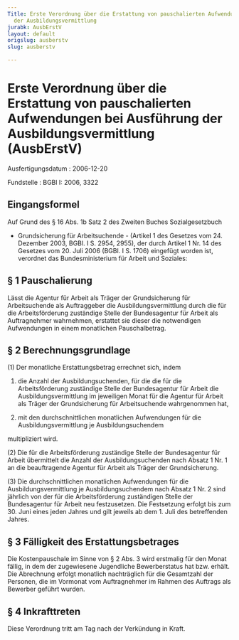 ```yaml
---
Title: Erste Verordnung über die Erstattung von pauschalierten Aufwendungen bei Ausführung
  der Ausbildungsvermittlung
jurabk: AusbErstV
layout: default
origslug: ausberstv
slug: ausberstv

---
```


# Erste Verordnung über die Erstattung von pauschalierten Aufwendungen bei Ausführung der Ausbildungsvermittlung (AusbErstV)

Ausfertigungsdatum
:   2006-12-20

Fundstelle
:   BGBl I: 2006, 3322



## Eingangsformel

Auf Grund des § 16 Abs. 1b Satz 2 des Zweiten Buches Sozialgesetzbuch
- Grundsicherung für Arbeitsuchende - (Artikel 1 des Gesetzes vom 24.
Dezember 2003, BGBl. I S. 2954, 2955), der durch Artikel 1 Nr. 14 des
Gesetzes vom 20. Juli 2006 (BGBl. I S. 1706) eingefügt worden ist,
verordnet das Bundesministerium für Arbeit und Soziales:


## § 1 Pauschalierung

Lässt die Agentur für Arbeit als Träger der Grundsicherung für
Arbeitsuchende als Auftraggeber die Ausbildungsvermittlung durch die
für die Arbeitsförderung zuständige Stelle der Bundesagentur für
Arbeit als Auftragnehmer wahrnehmen, erstattet sie dieser die
notwendigen Aufwendungen in einem monatlichen Pauschalbetrag.


## § 2 Berechnungsgrundlage

(1) Der monatliche Erstattungsbetrag errechnet sich, indem

1.  die Anzahl der Ausbildungsuchenden, für die die für die
    Arbeitsförderung zuständige Stelle der Bundesagentur für Arbeit die
    Ausbildungsvermittlung im jeweiligen Monat für die Agentur für Arbeit
    als Träger der Grundsicherung für Arbeitsuchende wahrgenommen hat,


2.  mit den durchschnittlichen monatlichen Aufwendungen für die
    Ausbildungsvermittlung je Ausbildungsuchendem



multipliziert wird.

(2) Die für die Arbeitsförderung zuständige Stelle der Bundesagentur
für Arbeit übermittelt die Anzahl der Ausbildungsuchenden nach Absatz
1 Nr. 1 an die beauftragende Agentur für Arbeit als Träger der
Grundsicherung.

(3) Die durchschnittlichen monatlichen Aufwendungen für die
Ausbildungsvermittlung je Ausbildungsuchendem nach Absatz 1 Nr. 2 sind
jährlich von der für die Arbeitsförderung zuständigen Stelle der
Bundesagentur für Arbeit neu festzusetzen. Die Festsetzung erfolgt bis
zum 30. Juni eines jeden Jahres und gilt jeweils ab dem 1. Juli des
betreffenden Jahres.


## § 3 Fälligkeit des Erstattungsbetrages

Die Kostenpauschale im Sinne von § 2 Abs. 3 wird erstmalig für den
Monat fällig, in dem der zugewiesene Jugendliche Bewerberstatus hat
bzw. erhält. Die Abrechnung erfolgt monatlich nachträglich für die
Gesamtzahl der Personen, die im Vormonat vom Auftragnehmer im Rahmen
des Auftrags als Bewerber geführt wurden.


## § 4 Inkrafttreten

Diese Verordnung tritt am Tag nach der Verkündung in Kraft.


